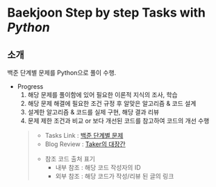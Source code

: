 Baekjoon Step by step Tasks with _Python_
================================
소개
----
백준 단계별 문제를 Python으로 풀이 수행.

+ Progress
   1. 해당 문제를 풀이함에 있어 필요한 이론적 지식의 조사, 학습
   2. 해당 문제 해결에 필요한 조건 규정 후 알맞은 알고리즘 & 코드 설계
   3. 설계한 알고리즘 & 코드를 실제 구현, 해당 결과 리뷰
   4. 문제 제한 조건과 비교 or 보다 개선된 코드를 참고하여 코드의 개선 수행
    > * Tasks Link : [백준 단계별 문제](https://www.acmicpc.net/step "baekjoon_step_link")
    > * Blog Review : [Taker의 대장간](https://taker829.tistory.com "Taker829_blog_link")
    > + 참조 코드 출처 표기
    >   + 내부 참조 : 해당 코드 작성자의 ID
    >   + 외부 참조 : 해당 코드가 작성/리뷰 된 글의 링크

